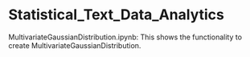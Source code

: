 # Statistical_Text_Data_Analytics

MultivariateGaussianDistribution.ipynb: This shows the functionality to create MultivariateGaussianDistribution.

